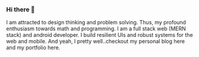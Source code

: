 ### Hi there 👋

<!--
**faddalibrahim/faddalibrahim** is a ✨ _special_ ✨ repository because its `README.md` (this file) appears on your GitHub profile.

Here are some ideas to get you started:

- 🔭 I’m currently working on ...
- 🌱 I’m currently learning ...
- 👯 I’m looking to collaborate on ...
- 🤔 I’m looking for help with ...
- 💬 Ask me about ...
- 📫 How to reach me: ...
- 😄 Pronouns: ...
- ⚡ Fun fact: ...
-->

I am attracted to design thinking and problem solving. Thus, my profound enthusiasm towards math and programming. I am a full stack web (MERN stack) and android developer. I build resilient UIs and robust systems for the web and mobile. And yeah, I pretty well..checkout my personal blog here and my portfolio here.
